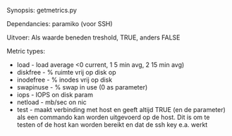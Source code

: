 Synopsis:
	getmetrics.py <host> <metric type> <parameter> <treshold>

Dependancies:
	paramiko (voor SSH)

Uitvoer:
	Als waarde beneden treshold, TRUE, anders FALSE

Metric types:

* load - load average <0 current, 1 5 min avg, 2 15 min avg)
* diskfree - % ruimte vrij op disk op <parameter>
* inodefree - % inodes vrij op disk <parameter>
* swapinuse - % swap in use (0 as parameter)
* iops - IOPS on disk param
* netload - mb/sec on nic <parameter>
* test - maakt verbinding met host en geeft altijd TRUE (en de parameter) als een commando kan worden uitgevoerd op de host. Dit is om te testen of de host kan worden bereikt en dat de ssh key e.a. werkt
